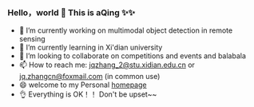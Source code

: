 ### Hello，world 👋 This is aQing ✨✨
  

- 🔭 I’m currently working on multimodal object detection in remote sensing
- 🌱 I’m currently learning in Xi'dian university
- 👯 I’m looking to collaborate on competitions and events and balabala
- 📫 How to reach me: jqzhang_2@stu.xidian.edu.cn or jq.zhangcn@foxmail.com (in common use)
- 😄 welcome to my Personal [homepage](https://icey-zhang.github.io)
- 👌 Everything is OK！！ Don't be upset~~





<!--
**icey-zhang/icey-zhang** is a ✨ _special_ ✨ repository because its `README.md` (this file) appears on your GitHub profile.

Here are some ideas to get you started:

- 🔭 I’m currently working on ...
- 🌱 I’m currently learning ...
- 👯 I’m looking to collaborate on ...
- 🤔 I’m looking for help with ...
- 💬 Ask me about ...
- 📫 How to reach me: ...
- 😄 Pronouns: ...
- ⚡ Fun fact: ...
-->




